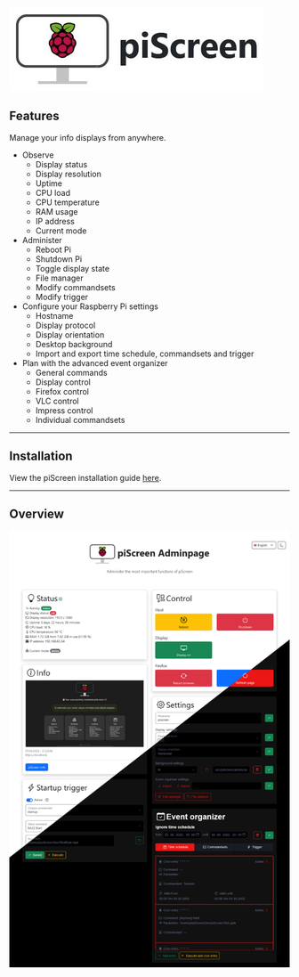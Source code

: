 ![piScreen](https://raw.githubusercontent.com/Jet0JLH/piScreen/gh-pages/img/piScreenBanner.jpg)

## Features 

Manage your info displays from anywhere.

  * Observe
    * Display status
    * Display resolution
    * Uptime
    * CPU load
    * CPU temperature
    * RAM usage
    * IP address
    * Current mode
  * Administer
    * Reboot Pi
    * Shutdown Pi
    * Toggle display state
    * File manager
    * Modify commandsets
    * Modify trigger
  * Configure your Raspberry Pi settings
    * Hostname
    * Display protocol
    * Display orientation
    * Desktop background
    * Import and export time schedule, commandsets and trigger
  * Plan with the advanced event organizer
    * General commands
    * Display control
    * Firefox control
    * VLC control
    * Impress control
    * Individual commandsets

***

## Installation
View the piScreen installation guide [here](https://github.com/Jet0JLH/piScreen/wiki/Installation-guide).

***

## Overview
![piScreen](https://raw.githubusercontent.com/Jet0JLH/piScreen/gh-pages/img/piScreen_pageAdmin_v3.0.0.JPG)
